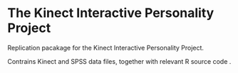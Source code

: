 # The Kinect Interactive Personality Project

Replication pacakage for the Kinect Interactive Personality Project. 

Contrains Kinect and SPSS data files, together with relevant R source code .
